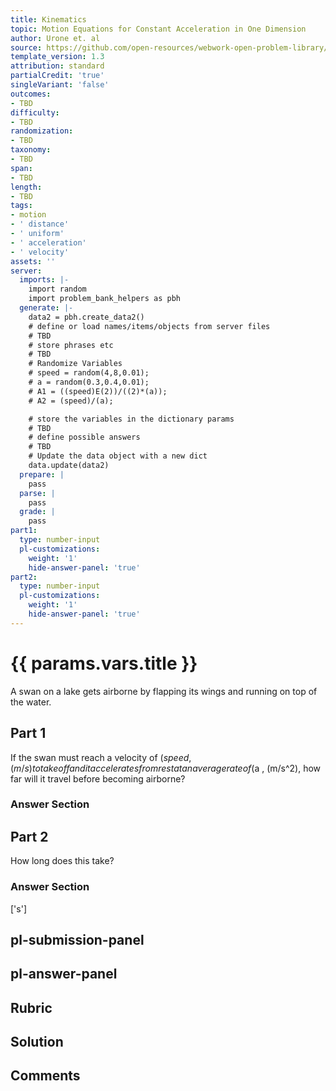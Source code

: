 ```yaml
---
title: Kinematics
topic: Motion Equations for Constant Acceleration in One Dimension
author: Urone et. al
source: https://github.com/open-resources/webwork-open-problem-library/tree/master/Contrib/BrockPhysics/College_Physics_Urone/2.Kinematics/NU_U17-2-05-012.pg
template_version: 1.3
attribution: standard
partialCredit: 'true'
singleVariant: 'false'
outcomes:
- TBD
difficulty:
- TBD
randomization:
- TBD
taxonomy:
- TBD
span:
- TBD
length:
- TBD
tags:
- motion
- ' distance'
- ' uniform'
- ' acceleration'
- ' velocity'
assets: ''
server:
  imports: |-
    import random
    import problem_bank_helpers as pbh
  generate: |-
    data2 = pbh.create_data2()
    # define or load names/items/objects from server files
    # TBD
    # store phrases etc
    # TBD
    # Randomize Variables
    # speed = random(4,8,0.01);
    # a = random(0.3,0.4,0.01);
    # A1 = ((speed)E(2))/((2)*(a));
    # A2 = (speed)/(a);

    # store the variables in the dictionary params
    # TBD
    # define possible answers
    # TBD
    # Update the data object with a new dict
    data.update(data2)
  prepare: |
    pass
  parse: |
    pass
  grade: |
    pass
part1:
  type: number-input
  pl-customizations:
    weight: '1'
    hide-answer-panel: 'true'
part2:
  type: number-input
  pl-customizations:
    weight: '1'
    hide-answer-panel: 'true'
---
```


# {{ params.vars.title }} 


A swan on a lake gets airborne by flapping its wings and running on top of the water.

## Part 1 
If the swan must reach a velocity of ($speed , (m/s) to take off and it accelerates from rest at an average rate of ($a , (m/s^2), how far will it travel before becoming airborne? 


 ### Answer Section

## Part 2 
How long does this take? 


 ### Answer Section
['s']

## pl-submission-panel 


## pl-answer-panel 


## Rubric 


## Solution 


## Comments 



